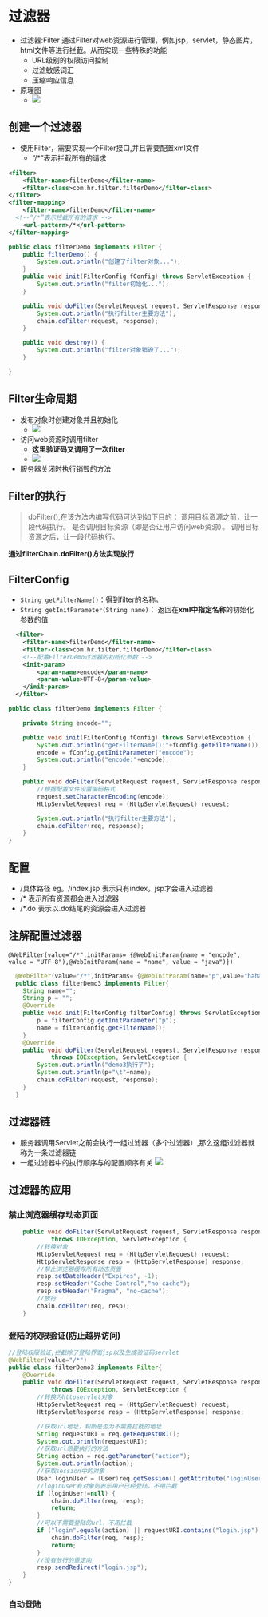 # 过滤器
* 过滤器:Filter 通过Filter对web资源进行管理，例如jsp，servlet，静态图片，html文件等进行拦截。从而实现一些特殊的功能
  * URL级别的权限访问控制
  * 过滤敏感词汇
  * 压缩响应信息
* 原理图
  * ![](img/7.png)

## 创建一个过滤器
* 使用Filter，需要实现一个Filter接口,并且需要配置xml文件
  * “/*”表示拦截所有的请求

```xml
<filter>
	<filter-name>filterDemo</filter-name>
	<filter-class>com.hr.filter.filterDemo</filter-class>
</filter>
<filter-mapping>
	<filter-name>filterDemo</filter-name>
  <!--“/*”表示拦截所有的请求 -->
	<url-pattern>/*</url-pattern>
</filter-mapping>
```

```java
public class filterDemo implements Filter {
    public filterDemo() {
        System.out.println("创建了filter对象...");
    }
	public void init(FilterConfig fConfig) throws ServletException {
		System.out.println("filter初始化...");
	}

	public void doFilter(ServletRequest request, ServletResponse response, FilterChain chain) throws IOException, ServletException {
		System.out.println("执行filter主要方法");
		chain.doFilter(request, response);
	}

	public void destroy() {
		System.out.println("filter对象销毁了...");
	}

}
```

## Filter生命周期
* 发布对象时创建对象并且初始化
  * ![](img/8.png)
* 访问web资源时调用filter
  * **这里验证码又调用了一次filter**
  * ![](img/9.png)
* 服务器关闭时执行销毁的方法

## Filter的执行
 >doFilter(),在该方法内编写代码可达到如下目的：
 调用目标资源之前，让一段代码执行。
 是否调用目标资源（即是否让用户访问web资源）。
 调用目标资源之后，让一段代码执行。

**通过filterChain.doFilter()方法实现放行**

## FilterConfig
  * `String getFilterName()`：得到filter的名称。
  * `String getInitParameter(String name)`： 返回在**xml中指定名称**的初始化参数的值

```xml
  <filter>
  	<filter-name>filterDemo</filter-name>
  	<filter-class>com.hr.filter.filterDemo</filter-class>
  	<!--配置FilterDemo过滤器的初始化参数 -->
  	<init-param>
  		<param-name>encode</param-name>
  		<param-value>UTF-8</param-value>
  	</init-param>
  </filter>
```
```java
public class filterDemo implements Filter {

	private String encode="";

	public void init(FilterConfig fConfig) throws ServletException {
		System.out.println("getFilterName():"+fConfig.getFilterName());
		encode = fConfig.getInitParameter("encode");
		System.out.println("encode:"+encode);
	}

	public void doFilter(ServletRequest request, ServletResponse response, FilterChain chain) throws IOException, ServletException {
		//根据配置文件设置编码格式
		request.setCharacterEncoding(encode);
		HttpServletRequest req = (HttpServletRequest) request;

		System.out.println("执行filter主要方法");
		chain.doFilter(req, response);
	}
}
```

## <url-pattern>配置

* /具体路径 eg。/index.jsp 表示只有index。jsp才会进入过滤器
* /* 表示所有资源都会进入过滤器
* /*.do 表示以.do结尾的资源会进入过滤器

## 注解配置过滤器

`@WebFilter(value="/*",initParams= {@WebInitParam(name = "encode", value = "UTF-8"),@WebInitParam(name = "name", value = "java")})`
```java
  @WebFilter(value="/*",initParams= {@WebInitParam(name="p",value="haha")})
  public class filterDemo3 implements Filter{
  	String name="";
  	String p = "";
  	@Override
  	public void init(FilterConfig filterConfig) throws ServletException {
  		p = filterConfig.getInitParameter("p");
  		name = filterConfig.getFilterName();
  	}
  	@Override
  	public void doFilter(ServletRequest request, ServletResponse response, FilterChain chain)
  			throws IOException, ServletException {
  		System.out.println("demo3执行了");
  		System.out.println(p+"\t"+name);
  		chain.doFilter(request, response);
  	}
  }
```

## 过滤器链
* 服务器调用Servlet之前会执行一组过滤器（多个过滤器）,那么这组过滤器就称为一条过滤器链
* 一组过滤器中的执行顺序与<filter-mapping>的配置顺序有关
![](img/10.png)

## 过滤器的应用

### 禁止浏览器缓存动态页面

```java
	public void doFilter(ServletRequest request, ServletResponse response, FilterChain chain)
			throws IOException, ServletException {
		//转换对象
		HttpServletRequest req = (HttpServletRequest) request;
		HttpServletResponse resp = (HttpServletResponse) response;
		//禁止浏览器缓存所有动态页面
		resp.setDateHeader("Expires", -1);
		resp.setHeader("Cache-Control","no-cache");
		resp.setHeader("Pragma", "no-cache");
		//放行
		chain.doFilter(req, resp);
	}
```
### 登陆的权限验证(防止越界访问)

```java
//登陆权限验证,拦截除了登陆界面jsp以及生成验证码servlet
@WebFilter(value="/*")
public class filterDemo3 implements Filter{
	@Override
	public void doFilter(ServletRequest request, ServletResponse response, FilterChain chain)
			throws IOException, ServletException {
		//转换为httpservlet对象
		HttpServletRequest req = (HttpServletRequest) request;
		HttpServletResponse resp = (HttpServletResponse) response;

		//获取url地址，判断是否为不需要拦截的地址
		String requestURI = req.getRequestURI();
		System.out.println(requestURI);
		//获取url想要执行的方法
		String action = req.getParameter("action");
		System.out.println(action);
		//获取session中的对象
		User loginUser = (User)req.getSession().getAttribute("loginUser");
		//loginUser有对象则表示用户已经登陆，不用拦截
		if (loginUser!=null) {
			chain.doFilter(req, resp);
			return;
		}
		//可以不需要登陆的url，不用拦截
		if ("login".equals(action) || requestURI.contains("login.jsp") || requestURI.contains("CodeServlet")) {
			chain.doFilter(req, resp);
			return;
		}
		//没有放行的重定向
		resp.sendRedirect("login.jsp");
	}
}

```

### 自动登陆
